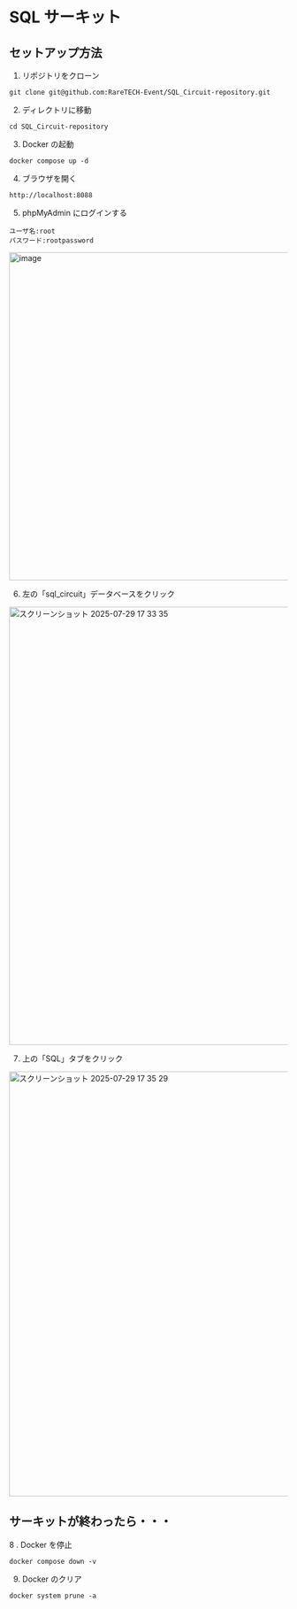 # SQL サーキット

## セットアップ方法

1. リポジトリをクローン

```
git clone git@github.com:RareTECH-Event/SQL_Circuit-repository.git
```

2. ディレクトリに移動

```
cd SQL_Circuit-repository
```

3. Docker の起動

```
docker compose up -d
```

4. ブラウザを開く

```
http://localhost:8088
```

5. phpMyAdmin にログインする

```
ユーザ名:root
パスワード:rootpassword
```
<img width="803" height="593" alt="image" src="https://github.com/user-attachments/assets/dc85b89b-6180-484a-bc40-a8532cc6a95e" />

6. 左の「sql_circuit」データベースをクリック

<img width="1611" height="792" alt="スクリーンショット 2025-07-29 17 33 35" src="https://github.com/user-attachments/assets/77099819-bd6c-4e8d-abf4-45f0731655b7" />

7. 上の「SQL」タブをクリック

<img width="1611" height="768" alt="スクリーンショット 2025-07-29 17 35 29" src="https://github.com/user-attachments/assets/958e527e-1fe4-4936-a5e2-9cc107a98d28" />



## サーキットが終わったら・・・
8 . Docker を停止

```
docker compose down -v
```

9. Docker のクリア

```
docker system prune -a
```

